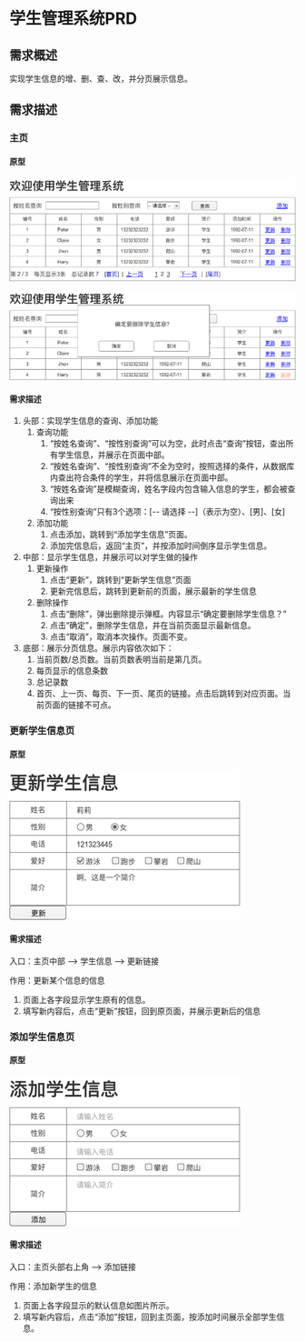 # 学生管理系统PRD

## 需求概述

实现学生信息的增、删、查、改，并分页展示信息。

## 需求描述

### 主页

#### 原型

![主页](images/学生管理系统.png)

![删除学生信息页](images/删除学生信息.png)

#### 需求描述

1. 头部：实现学生信息的查询、添加功能
	1. 查询功能
		1. “按姓名查询”、“按性别查询”可以为空，此时点击“查询”按钮，查出所有学生信息，并展示在页面中部。
		2. “按姓名查询”、“按性别查询”不全为空时，按照选择的条件，从数据库内查出符合条件的学生，并将信息展示在页面中部。
		3. “按姓名查询”是模糊查询，姓名字段内包含输入信息的学生，都会被查询出来
		4. “按性别查询”只有3个选项：[-- 请选择 --]（表示为空）、[男]、[女]
	2. 添加功能
		1. 点击添加，跳转到“添加学生信息”页面。
		2. 添加完信息后，返回“主页”，并按添加时间倒序显示学生信息。
2. 中部：显示学生信息，并展示可以对学生做的操作
	1. 更新操作
		1. 点击“更新”，跳转到“更新学生信息”页面
		2. 更新完信息后，跳转到更新前的页面，展示最新的学生信息
	2. 删除操作
		1. 点击“删除”，弹出删除提示弹框。内容显示“确定要删除学生信息？”
		2. 点击“确定”，删除学生信息，并在当前页面显示最新信息。
		3. 点击“取消”，取消本次操作。页面不变。
3. 底部：展示分页信息。展示内容依次如下：
	1. 当前页数/总页数。当前页数表明当前是第几页。
	2. 每页显示的信息条数
	3. 总记录数
	4. 首页、上一页、每页、下一页、尾页的链接。点击后跳转到对应页面。当前页面的链接不可点。

### 更新学生信息页

#### 原型

![更新学生信息页](images/更新学生信息.png)

#### 需求描述

入口：主页中部 --> 学生信息 --> 更新链接

作用：更新某个信息的信息

1. 页面上各字段显示学生原有的信息。
2. 填写新内容后，点击“更新”按钮，回到原页面，并展示更新后的信息

### 添加学生信息页

#### 原型

![添加学生信息页](images/添加学生信息.png)

#### 需求描述

入口：主页头部右上角 --> 添加链接

作用：添加新学生的信息

1. 页面上各字段显示的默认信息如图片所示。
2. 填写新内容后，点击“添加”按钮，回到主页面，按添加时间展示全部学生信息。